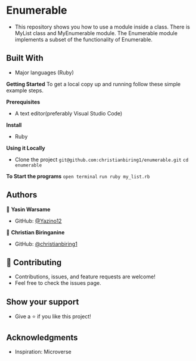 # Enumerable

- This repository shows you how to use a module inside a class. There is MyList class and MyEnumerable module. The Enumerable module implements a subset of the functionality of Enumerable.

## Built With

- Major languages (Ruby)

**Getting Started**
To get a local copy up and running follow these simple example steps.

**Prerequisites**

- A text editor(preferably Visual Studio Code)

**Install**

- Ruby

**Using it Locally**

- Clone the project
  `git@github.com:christianbiring1/enumerable.git`
  `cd enumerable`

**To Start the programs**
`open terminal`
`run ruby my_list.rb`

## Authors

👤 **Yasin Warsame**

- GitHub: [@Yazino12](https://github.com/Yazino12)

👤 **Christian Biringanine**

- GitHub: [@christianbiring1](https://github.com/christianbiring1)

## 🤝 Contributing

- Contributions, issues, and feature requests are welcome!
- Feel free to check the issues page.

## Show your support

- Give a ⭐️ if you like this project!

## Acknowledgments

- Inspiration: Microverse
